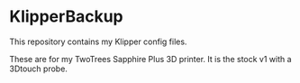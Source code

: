 # KlipperBackup

This repository contains my Klipper config files.

These are for my TwoTrees Sapphire Plus 3D printer. It is the stock v1 with a 3Dtouch probe.
